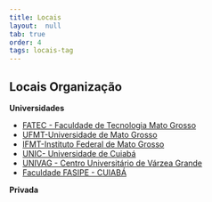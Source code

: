 ```yaml
---
title: Locais
layout:  null
tab: true
order: 4
tags: locais-tag
---
```


## Locais Organização

**Universidades**
  - [FATEC - Faculdade de Tecnologia Mato Grosso](http://www.senaimt.com.br/site/fatec/)
  - [UFMT-Universidade de Mato Grosso](http://www.ufmt.br/ufmt/site/)
  - [IFMT-Instituto Federal de Mato Grosso](http://ifmt.edu.br/)
  - [UNIC- Universidade de Cuiabá](http://www.unic.br/Paginas/Home.aspx)
  - [UNIVAG - Centro Universitário de Várzea Grande](http://www.univag.com.br/)
  - [Faculdade FASIPE - CUIABÁ](http://www.fasipecpa.com.br/)

**Privada**
